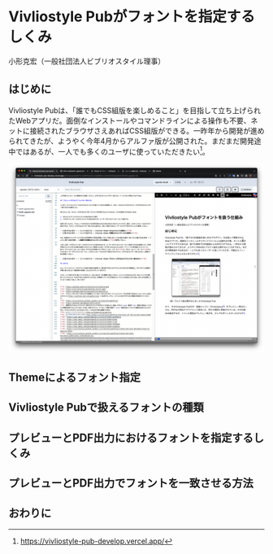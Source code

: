 # Vivliostyle Pubがフォントを指定するしくみ

小形克宏（一般社団法人ビブリオスタイル理事）

## はじめに

Vivliostyle Pubは、「誰でもCSS組版を楽しめること」を目指して立ち上げられたWebアプリだ。面倒なインストールやコマンドラインによる操作も不要、ネットに接続されたブラウザさえあればCSS組版ができる。一昨年から開発が進められてきたが、ようやく今年4月からアルファ版が公開された。まだまだ開発途中ではあるが、一人でも多くのユーザに使っていただきたい[^1]。


![図1 アルファ版公開がはじめったVivliostyle Pub](/content/ogwata/image/fig-1.png)


## Themeによるフォント指定


## Vivliostyle Pubで扱えるフォントの種類

## プレビューとPDF出力におけるフォントを指定するしくみ

## プレビューとPDF出力でフォントを一致させる方法


## おわりに


[^1]: https://vivliostyle-pub-develop.vercel.app/